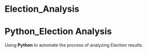 # Election_Analysis
# Python_Election Analysis
Using **Python** to automate the process of analyzing Election results. 
